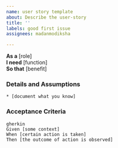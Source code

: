 ```yaml
---
name: user story template
about: Describe the user-story
title: ''
labels: good first issue
assignees: madanmodiksha

---
```


**As a** [role]  
**I need** [function]  
**So that** [benefit]  
      
### Details and Assumptions
    * [document what you know]      
### Acceptance Criteria     
    gherkin 
    Given [some context]
    When [certain action is taken]
    Then [the outcome of action is observed]
